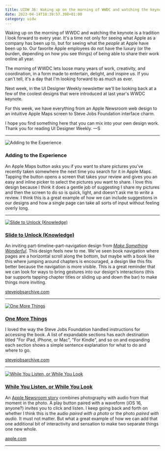 ```yaml
---
title: UIDW 36: Waking up on the morning of WWDC and watching the keynote...
date: 2023-04-14T18:39:57.398+01:00
category: uidw
---
```


Waking up on the morning of WWDC and watching the keynote is a tradition I look forward to every year. It's a time not only for seeing what Apple as a company has been up to, but for seeing what the _people_ at Apple have been up to. Our favorite Apple employees do not have the luxury (or the burden, depending on how you see things) of being able to share their work online all year.

The morning of WWDC lets loose many years of work, creativity, and coordination, in a form made to entertain, delight, and inspire us. If you can't tell, it's a day that I'm looking forward to as much as ever.

Next week, in the UI Designer Weekly newsletter we'll be looking back at a few of the coolest designs that were introduced at last year's WWDC keynote.

For this week, we have everything from an Apple Newsroom web design to an intuitive Apple Maps screen to Steve Jobs Foundation interface charm.

I hope you find something here that you can mix into your own design work. Thank you for reading UI Designer Weekly. —S

---

![](https://assets.sahandnayebaziz.org/adding-to-the-experience.jpeg "Adding to the Experience  ") 

### Adding to the Experience 

An Apple Maps button asks you if you want to share pictures you've recently taken somewhere the next time you search for it in Apple Maps. Tapping the button opens a screen that takes your review and gives you an easy and inline picker to select the pictures you want to share. I love this design because I think it does a gentle job of suggesting I share my pictures and then the screen to do so is quick, light, and doesn't ask me to _write_ a review. I think this is a great example of how we can include suggestions in our designs and how a single page can take all sorts of input without feeling overly long.

---

[![](https://assets.sahandnayebaziz.org/slide-to-unlock-(knowledge).jpeg "Slide to Unlock (Knowledge) ")](https://cur.at/R0e8ZXG?m=web) 

### [Slide to Unlock (Knowledge) ](https://cur.at/R0e8ZXG?m=web)

An inviting part-timeline-part-navigation design from _[Make Something Wonderful](https://cur.at/jC7JTFk?m=web)_. This design feels new to me. We've seen book navigation where pages are a horizontal scroll along the bottom, but maybe with a book like this where jumping around chapters is encouraged, a design like this fits better because the navigation is more visible. This is a great reminder that we can look for ways to bring gestures into our design's interactions (this bar supports tapping chapter titles _or_ sliding up and down the bar) to make things more inviting.

[stevejobsarchive.com](https://cur.at/R0e8ZXG?m=web) 

---

[![](https://assets.sahandnayebaziz.org/one-more-things.jpeg "One More Things")](https://cur.at/4sY24FA?m=web) 

### [One More Things](https://cur.at/4sY24FA?m=web)

I loved the way the Steve Jobs Foundation handled instructions for accessing the book. A list of expandable sections has each destination titled "For iPad, iPhone, or Mac", "For Kindle", and so on and expanding each section shows a simple sentence explanation for what to do and where to go.

[stevejobsarchive.com](https://cur.at/4sY24FA?m=web) 

---

[![](https://assets.sahandnayebaziz.org/while-you-listen-or-while-you-look.jpeg "While You Listen, or While You Look")](https://cur.at/QbWH72t?m=web) 

### [While You Listen, or While You Look](https://cur.at/QbWH72t?m=web)

An [Apple Newsroom story](https://cur.at/L1gg82D?m=web) combines photography with audio from that moment in the photo. A play button paired with a waveform (iOS 16, anyone?) invites you to click and listen. I keep going back and forth on whether I think this is the audio _paired with a photo_ or the photo _paired with audio._ It must not matter. But what a great example of how we can add that one additional bit of interactivity and sensation to make two separate things one new whole.

[apple.com](https://cur.at/QbWH72t?m=web) 

---